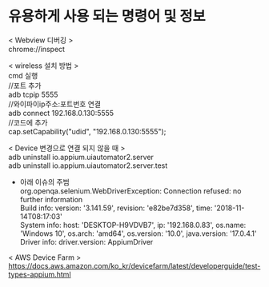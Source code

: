 # 유용하게 사용 되는 명령어 및 정보 

< Webview 디버깅 >   
chrome://inspect  
  
< wireless 설치 방법 >  
cmd 실행  
//포트 추가  
adb tcpip 5555  
//와이파이ip주소:포트번호 연결  
adb connect 192.168.0.130:5555  
//코드에 추가  
cap.setCapability("udid", "192.168.0.130:5555");  
  
< Device 변경으로 연결 되지 않을 때  >  
adb uninstall io.appium.uiautomator2.server  
adb uninstall io.appium.uiautomator2.server.test  

* 아래 이슈의 주범  
  org.openqa.selenium.WebDriverException: Connection refused: no further information  
Build info: version: '3.141.59', revision: 'e82be7d358', time: '2018-11-14T08:17:03'  
System info: host: 'DESKTOP-H9VDVB7', ip: '192.168.0.83', os.name: 'Windows 10', os.arch: 'amd64', os.version: '10.0', java.version: '17.0.4.1'  
Driver info: driver.version: AppiumDriver  





< AWS Device Farm >   
https://docs.aws.amazon.com/ko_kr/devicefarm/latest/developerguide/test-types-appium.html  
